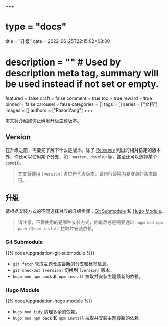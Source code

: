 +++
# type = "docs"
title = "升级"
date = 2022-06-25T22:15:02+08:00
# description = "" # Used by description meta tag, summary will be used instead if not set or empty.
featured = false
draft = false
comment = true
toc = true
reward = true
pinned = false
carousel = false
categories = []
tags = []
series = ["文档"]
images = []
authors = ["RazonYang"]
+++

本文将介绍如何正确地升级主题版本。

<!--more-->

## Version

在升级之前，需要先了解下什么是版本。除了 [Releases](https://github.com/razonyang/hugo-theme-bootstrap/releases) 列出的相对稳定的版本外，你还可以使用某个分支，如：`master`、`develop` 等，甚至还可以选择某个 `commit`。

> 本文将使用 `[version]` 占位符代表版本，请自行替换为要安装的版本即可。

## 升级

请根据安装方式的不同选择对应的升级步骤：[Git Submodule](#git-submodule) 和 [Hugo Module](#hugo-module)。

> 请注意，不管使用的是哪种安装方式，你最后总是需要通过 `hugo mod npm pack` 和 `npm install` 拉取并安装依赖。

### Git Submodule

{{% code/upgradation-git-submodule %}}

- `git fetch` 获取主题仓库最新的分支和标签信息。
- `git checkout [version]` 切换到 `[version]` 版本。
- `hugo mod npm pack` 和 `npm install` 拉取并安装主题最新的依赖。

### Hugo Module

{{% code/upgradation-hugo-module %}}

- `hugo mod tidy` 清理多余的依赖。
- `hugo mod npm pack` 和 `npm install` 拉取并安装主题最新的依赖。
